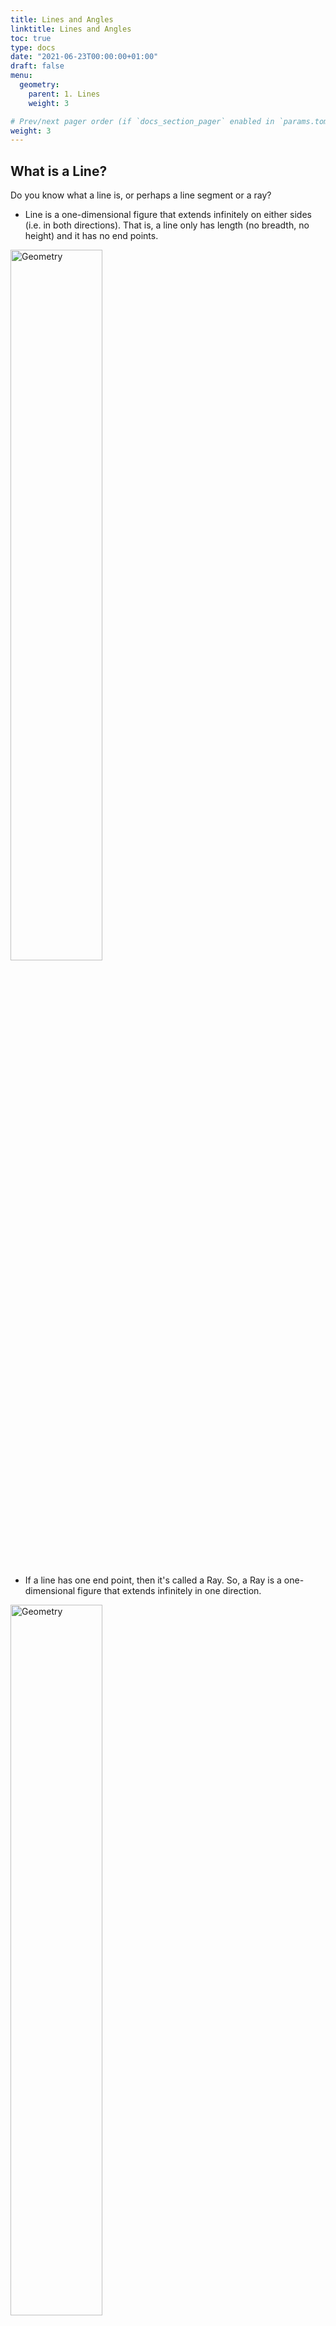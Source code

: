 ```yaml
---
title: Lines and Angles
linktitle: Lines and Angles 
toc: true
type: docs
date: "2021-06-23T00:00:00+01:00"
draft: false
menu:
  geometry:
    parent: 1. Lines
    weight: 3

# Prev/next pager order (if `docs_section_pager` enabled in `params.toml`)
weight: 3
---
```


## What is a Line? 

Do you know what a line is, or perhaps a line segment or a ray?

* Line is a one-dimensional figure that extends infinitely on either sides (i.e. in both directions). That is, a line only has length (no breadth, no height) and it has no end points. 
<img src="../../../media/geometry/line-1.png" alt="Geometry" style="width:54%;height:54%;">

* If a line has one end point, then it's called a Ray. So, a Ray is a one-dimensional figure that extends infinitely in one direction.
<img src="../../../media/geometry/line-2.png" alt="Geometry" style="width:54%;height:54%;">

* A Line segment is basically a portion of a line with two end points. So, a Line segment is a one-dimensional figure that has an end point on either side. 
<img src="../../../media/geometry/line-3.png" alt="Geometry" style="width:54%;height:54%;">
In the above figure, AB or BA is a line segment. 

We hope, now you can tell the difference between line, line segment and ray. 

{{% alert note %}}
In general terms, when we say a 'line' in geometry questions, we are often referring to a 'line segment' only. So, if a question says line PQ, then it basically means line segment PQ. 
{{% /alert %}}


## What is an Angle? 

Angle is the angular distance between two lines. It is measured in degrees or radians. 

An angle is formed when two lines/line-segments/rays converge at a point. An angle is denoted by the symbol ∠

<img src="../../../media/geometry/angle-1.png" alt="Geometry" style="width:63%;height:63%;">

In the above figure, the angle may be denoted as ∠BAC or ∠CAB. 

* Arms of an angle - two lines/line-segments/rays forming the angle.
* Vertex of an angle - the common point where the two lines/line-segments/rays meet (which is A in the above figure). 

Now, let us first of all see the various types of lines and angles. Thereafter, we will have a look at their properties too. 


## Types of Lines 

* Parallel lines - Two lines on a plane are parallel if they ***never meet***, even if they are extended infinitely on either sides. We denote them using the symbol ∥  
<img src="../../../media/geometry/line-6.png" alt="Geometry" style="width:54%;height:54%;">
In the above figure, the lines AB and CD are parallel. So, we can denote them as: AB ∥ CD 

* Perpendicular lines - Two lines are perpendicular to each other, if they ***form an angle of 90°*** with each other. We denote them using the symbol ⊥
<img src="../../../media/geometry/line-7.png" alt="Geometry" style="width:45%;height:45%;">
In the above figure, the lines AB and CD are perpendicular. So, we can denote them as: AB ⊥ CD 

* Transversal line - A line which cuts two or more given lines at different points.
<img src="../../../media/geometry/line-10.png" alt="Geometry" style="width:45%;height:45%;">
In the above figure, XY is a transversal line. 


## Types of Angles 

According to measurement of angle, we have the following types of angles.

* Acute Angle - An angle measuring ***less than 90°***.
<img src="../../../media/geometry/angle-2.png" alt="Geometry" style="width:72%;height:72%;">

* Right Angle - An angle measuring ***exactly 90°***. 
<img src="../../../media/geometry/angle-3.png" alt="Geometry" style="width:72%;height:72%;"> 
As you can see, the arms of a right angle are perpendicular to each others.

* Obtuse Angle - An angle measuring ***more than 90°, but less than 180°***.
<img src="../../../media/geometry/angle-4.png" alt="Geometry" style="width:72%;height:72%;">

* Straight Angle - An angle measuring ***exactly 180°***.
<img src="../../../media/geometry/angle-5.png" alt="Geometry" style="width:72%;height:72%;">

* Reflex Angle - An angle measuring ***more than 180°, but less than 360°***.
<img src="../../../media/geometry/angle-6.png" alt="Geometry" style="width:72%;height:72%;">

* Complete Angle - An angle measuring ***exactly 360°***.
<img src="../../../media/geometry/angle-7.png" alt="Geometry" style="width:72%;height:72%;">


## Angle-Pairs

There are some angle-pairs that you should be aware of. 

* Complementary Angles - If the sum of two angles is 90°, then they are called complementary angles.

* Supplementary Angles - If the sum of two angles is 180°, then they are called supplementary angles.

* Adjacent Angles - If two angles have a common vertex and a common arm (between two other arms), then they are called adjacent angles. 
<img src="../../../media/geometry/angle-8.png" alt="Geometry" style="width:63%;height:63%;">
In the above figure, ∠AVB and ∠BVC are adjacent angles. 

* Linear Pair Angles - A pair of adjacent angles will form a linear pair, if their outer arms lie on one straight line.
<img src="../../../media/geometry/angle-9.png" alt="Geometry" style="width:72%;height:72%;">
So, the sum of linear pair angles will be 180°. (∠AVB + ∠BVC = 180°)

* Vertically Opposite Angles - Consider the common vertex formed by the intersection of two lines. Here, the pair of angles having no common arm, are called vertically opposite angles. They appear opposite to each other.  
<img src="../../../media/geometry/angle-10.png" alt="Geometry" style="width:63%;height:63%;">
Vertically opposite angles are always equal to each other. For example, in the above figure there are two pairs of vertically opposite angles: <br>
I. ∠AVC and ∠BVD form the first pair of vertically opposite angles. So, ∠AVC = ∠BVD. <br>
II. ∠AVD and ∠BVC form the second pair of vertically opposite angles. So, ∠AVD = ∠BVC.

<br><hr><br>

## Properties of Lines 

### Properties related to Perpendicular lines

#### Property 1: Perpendicular Bisector

If a line (say CD) passes through the mid-point of a line segment (say AB) and is perpendicular to it, then the line is called the perpendicular bisector of the line segment.
<img src="../../../media/geometry/line-8.png" alt="Geometry" style="width:54%;height:54%;">
In the above figure, CD is perpendicular bisector of AB, that is:
* CD is perpendicular to AB (CD ⊥ AB) and 
* CD bisects AB in two equal halves (AD = BD).

Every point on a perpendicular bisector is equidistant from both ends of the line.
<img src="../../../media/geometry/line-9.png" alt="Geometry" style="width:54%;height:54%;">
In the above figure, AQ = QB, and AP = PB


### Properties related to Angles

#### Property 1: Angle Bisector

Angle bisector is a line that bisects an angle.
<img src="../../../media/geometry/angle-11.png" alt="Geometry" style="width:63%;height:63%;">
In the above figure, line AD bisects the angle ∠BAC. So, ∠BAD = ∠CAD

Every point on an angle bisector is equidistant from both arms of the angle that it bisects.
<img src="../../../media/geometry/angle-12.png" alt="Geometry" style="width:63%;height:63%;">
In the above figure, QW = QY, and PX = PZ


### Properties related to Parallel lines

#### Property 1: Parallel lines are always equidistant 

The perpendicular distance between two parallel lines always remains the same, no matter where we measure it. For example, in the following figure, AB ∥ CD.
<img src="../../../media/geometry/line-4.png" alt="Geometry" style="width:54%;height:54%;">

#### Property 2

If a line makes the same angle with a couple of lines (or planes), then those lines (or planes) must be parallel to each other. For example, in the following figure, AB ∥ CD.
<img src="../../../media/geometry/line-5.png" alt="Geometry" style="width:45%;height:45%;">

#### Property 3: Corresponding angles

Corresponding angles are equal. 

In the following figure, AB ∥ CD & XY is a transversal line.
<img src="../../../media/geometry/line-11.png" alt="Geometry" style="width:54%;height:54%;">
In the above figure, the corresponding angles are:
* ∠Angle 1 = ∠Angle 5 = x°
* ∠Angle 2 = ∠Angle 6 = y°
* ∠Angle 3 = ∠Angle 7 = x°
* ∠Angle 4 = ∠Angle 8 = y°

{{% alert note %}}
The other way round is also true. If two lines are intersected by a transversal line and the above angles are equal, then the two lines must be parallel to each other.
{{% /alert %}}

#### Property 4: Alternate angles

Pairs of alternate (interior or exterior) angles are equal.
<img src="../../../media/geometry/line-11.png" alt="Geometry" style="width:54%;height:54%;">
In the above figure, the alternate angles are:
* ∠Angle 3 = ∠Angle 5 = x° (interior alternate angles)
* ∠Angle 4 = ∠Angle 6 = y° (interior alternate angles)
* ∠Angle 2 = ∠Angle 8 = y° (exterior alternate angles)
* ∠Angle 1 = ∠Angle 7 = x° (exterior alternate angles)

{{% alert note %}}
The other way round is also true. If two lines are intersected by a transversal line and the above angles are equal, then the two lines must be parallel to each other.
{{% /alert %}}

#### Property 5

Sum of interior angles or exterior angles on the same side of the transversal line is equal to 180°.
<img src="../../../media/geometry/line-11.png" alt="Geometry" style="width:54%;height:54%;">
In the above figure: <br>
∠Angle 3 + ∠Angle 6 = ∠Angle 4 + ∠Angle 5 = ∠Angle 2 + ∠Angle 7 = ∠Angle 1 + ∠Angle 8 = 180°

{{% alert note %}}
The other way round is also true. If two lines are intersected by a transversal line and the sum of above angles is 180°, then the two lines must be parallel to each other.
{{% /alert %}}

#### Property 6

Bisectors of interior angles intersect at 90°.
<img src="../../../media/geometry/line-12.png" alt="Geometry" style="width:54%;height:54%;">

##### Property 6a

Bisectors of interior angles form a rectangle.
<img src="../../../media/geometry/line-13.png" alt="Geometry" style="width:54%;height:54%;">
In the above figure, PQRS is a rectangle. 

##### Property 6b

If transversal line is perpendicular to the two parallel lines, then bisectors of its interior angle form a square.
<img src="../../../media/geometry/line-14.png" alt="Geometry" style="width:54%;height:54%;">
In the above figure, PQRS is a square. 

